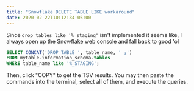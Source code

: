 ```yaml
---
title: "Snowflake DELETE TABLE LIKE workaround"
date: 2020-02-22T10:12:34-05:00
---
```


Since `drop tables like '%_staging'` isn't implemented it seems like, I always open up the Snowflake web console and fall back to good 'ol 

```sql
SELECT CONCAT('DROP TABLE ', table_name, ' ;')
FROM mytable.information_schema.tables 
WHERE table_name like '%_STAGING';
```

Then, click "COPY" to get the TSV results. You may then paste the commands into the terminal, select all of them, and execute the queries.
